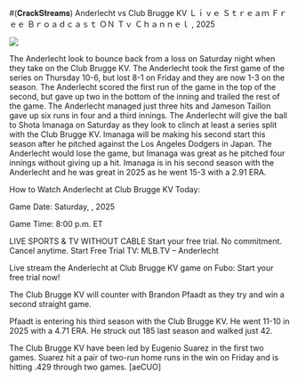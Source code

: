 #(𝐂𝐫𝐚𝐜𝐤𝐒𝐭𝐫𝐞𝐚𝐦𝐬) Anderlecht vs Club Brugge KV Ｌｉｖｅ Ｓｔｒｅａｍ Ｆｒｅｅ Ｂｒｏａｄｃａｓｔ ＯＮ Ｔｖ Ｃｈａｎｎｅｌ , 2025  
  
  
[![](https://i.imgur.com/qSNzIqt.png)](https://movie.rssnews.media/zwFMWUebG.php)  
  
The Anderlecht look to bounce back from a loss on Saturday night when they take on the Club Brugge KV. The Anderlecht took the first game of the series on Thursday 10-6, but lost 8-1 on Friday and they are now 1-3 on the season. The Anderlecht scored the first run of the game in the top of the second, but gave up two in the bottom of the inning and trailed the rest of the game. The Anderlecht managed just three hits and Jameson Taillon gave up six runs in four and a third innings. The Anderlecht will give the ball to Shota Imanaga on Saturday as they look to clinch at least a series split with the Club Brugge KV. Imanaga will be making his second start this season after he pitched against the Los Angeles Dodgers in Japan. The Anderlecht would lose the game, but Imanaga was great as he pitched four innings without giving up a hit. Imanaga is in his second season with the Anderlecht and he was great in 2025 as he went 15-3 with a 2.91 ERA.

How to Watch Anderlecht at Club Brugge KV Today:

Game Date: Saturday, , 2025

Game Time: 8:00 p.m. ET

LIVE SPORTS & TV WITHOUT CABLE
Start your free trial. No commitment. Cancel anytime.
Start Free Trial
TV: MLB.TV – Anderlecht

Live stream the Anderlecht at Club Brugge KV game on Fubo: Start your free trial now!

The Club Brugge KV will counter with Brandon Pfaadt as they try and win a second straight game.

Pfaadt is entering his third season with the Club Brugge KV. He went 11-10 in 2025 with a 4.71 ERA. He struck out 185 last season and walked just 42.

The Club Brugge KV have been led by Eugenio Suarez in the first two games. Suarez hit a pair of two-run home runs in the win on Friday and is hitting .429 through two games. [aeCUO]